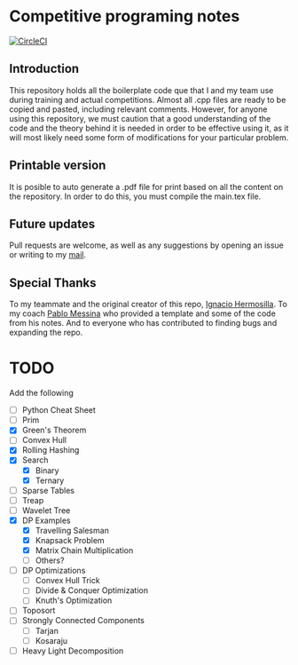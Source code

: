 # Competitive programing notes
[![CircleCI](https://circleci.com/gh/N9199/apuntes_icpc.svg?style=svg)](https://circleci.com/gh/N9199/apuntes_icpc)
## Introduction

This repository holds all the boilerplate code que that I and my team use during training and actual competitions. Almost all .cpp files are ready to be copied and pasted, including relevant comments. However, for anyone using this repository, we must caution that a good understanding of the code and the theory behind it is needed in order to be effective using it, as it will most likely need some form of modifications for your particular problem.

## Printable version

It is posible to auto generate a .pdf file for print based on all the content on the repository. In order to do this, you must compile the main.tex file.

## Future updates

Pull requests are welcome, as well as any suggestions by opening an issue or writing to my [mail](namcdonnell@uc.cl).

## Special Thanks

To my teammate and the original creator of this repo, [Ignacio Hermosilla](https://github.com/ignaciohermosillacornejo). To my coach [Pablo Messina](https://github.com/PabloMessina) who provided a template and some of the code from his notes. And to everyone who has contributed to finding bugs and expanding the repo.

# TODO
Add the following
- [ ] Python Cheat Sheet
- [ ] Prim
- [x] Green's Theorem
- [ ] Convex Hull
- [x] Rolling Hashing
- [x] Search
  - [x] Binary
  - [x] Ternary
- [ ] Sparse Tables
- [ ] Treap
- [ ] Wavelet Tree
- [x] DP Examples
  - [x] Travelling Salesman
  - [x] Knapsack Problem
  - [x] Matrix Chain Multiplication
  - [ ] Others?
- [ ] DP Optimizations
  - [ ] Convex Hull Trick
  - [ ] Divide & Conquer Optimization
  - [ ] Knuth's Optimization
- [ ] Toposort
- [ ] Strongly Connected Components
  - [ ] Tarjan
  - [ ] Kosaraju
- [ ] Heavy Light Decomposition